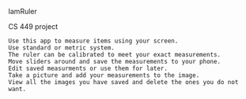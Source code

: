 IamRuler

CS 449 project

    Use this app to measure items using your screen.
    Use standard or metric system.
    The ruler can be calibrated to meet your exact measurements.
    Move sliders around and save the measurements to your phone.
    Edit saved measurments or use them for later.
    Take a picture and add your measurements to the image.
    View all the images you have saved and delete the ones you do not want.
